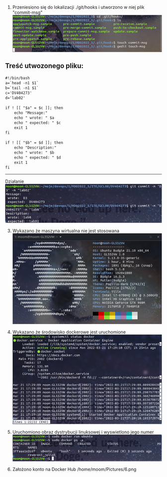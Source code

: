 

1. Przeniesiono się do lokalizacji ./git/hooks i utworzono w niej plik "commit-msg"
![plot](./screeny/1.png)

Treść utwozonego pliku:
-------------------------
```
#!/bin/bash
a=`head -n1 $1`
b=`tail -n1 $1`
c='DV404273'	
d='lab02'

if ! [[ "$a" = $c ]]; then
    echo "Message:"
    echo " wrote: " $a
    echo " expected: " $c
    exit 1
fi

if ! [[ "$b" = $d ]]; then
    echo "Description:"
    echo " wrote: " $b 
    echo " expected: " $d
    exit 1
fi
```
-------------------------

Działanie
![plot](./screeny/2.png)

3. Wykazano że maszyna wirtualna nie jest stosowana
![plot](./screeny/3.png)

4. Wykazano że środowisko dockerowe jest uruchomione
![plot](./screeny/4.png)

5. Uruchomiono obraz dystrybucji linuksowej i wyswietlono jego numer
![plot](./screeny/5.png)

6. Założono konto na Docker Hub
/home/moom/Pictures/6.png


